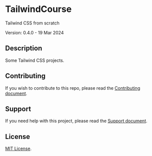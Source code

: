 # TailwindCourse

Tailwind CSS from scratch

Version: 0.4.0 - 19 Mar 2024

## Description

Some Tailwind CSS projects.

## Contributing

If you wish to contribute to this repo, please read the [Contributing document](.github/CONTRIBUTING.md).

## Support

If you need help with this project, please read the [Support document](.github/SUPPORT.md).

## License

[MIT License](LICENSE).
